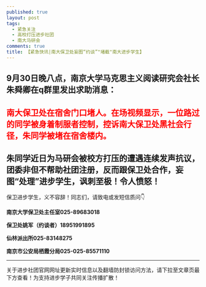 ```yaml
---
published: true
layout: post
tags:
  - 紧急关注
  - 高校打压进步社团
  - 南大马研会
comments: true
title: 【紧急快讯|南大保卫处妄图“约谈”"堵截"南大进步学生】
---
```


## 9月30日晚八点，南京大学马克思主义阅读研究会社长朱舜卿在q群里发出求助消息：

<font color= 'red'>
  
## 南大保卫处在宿舍门口堵人。在场视频显示，一位路过的同学被身着制服者控制，控诉南大保卫处黑社会行径，朱同学被堵在宿舍楼内。

</font>

## 朱同学近日为马研会被校方打压的遭遇连续发声抗议，团委非但不帮助社团注册，反而跟保卫处合作，妄图“处理”进步学生，讽刺至极！令人愤怒！

保卫进步学生，义不容辞！同志们，请致电或发短信质问👇


  
**南京大学保卫处主任室025-89683018**

**保卫处姚军（约谈者）18951991895**

**仙林派出所025-83148275**

**南京市公安局栖霞分局025-025-85571110**

---
关于进步社团官网网址更新实时信息以及翻墙防封锁访问方法，请下拉至文章页最下方查看！为支持进步学子共同关注传播扩散！
